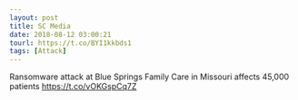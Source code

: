 ```yaml
---
layout: post
title: SC Media
date: 2018-08-12 03:00:21
tourl: https://t.co/BYI1kkbds1
tags: [Attack]
---
```

Ransomware attack at Blue Springs Family Care in Missouri affects 45,000 patients https://t.co/vOKGspCq7Z